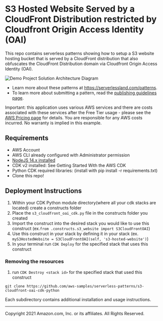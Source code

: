 # S3 Hosted Website Served by a CloudFront Distribution restricted by Cloudfront Origin Access Identity (OAI)

This repo contains serverless patterns showing how to setup a S3 website hosting bucket that is served by a CloudFront distribution that also obfuscates the CloudFront Distribution domain via Cloudfront Origin Access Identity (OAI).

![Demo Project Solution Architecture Diagram](.diagram.png)

- Learn more about these patterns at https://serverlessland.com/patterns.
- To learn more about submitting a pattern, read the [publishing guidelines page](https://github.com/aws-samples/serverless-patterns/blob/main/PUBLISHING.md).

Important: this application uses various AWS services and there are costs associated with these services after the Free Tier usage - please see the [AWS Pricing page](https://aws.amazon.com/pricing/) for details. You are responsible for any AWS costs incurred. No warranty is implied in this example.

## Requirements

* AWS Account
* AWS CLI already configured with Administrator permission
* [NodeJS 14.x installed](https://nodejs.org/en/download/)
* CDK v2 installed: See Getting Started With the AWS CDK
* Python CDK required libraries: (install with pip install -r requirements.txt)
* Clone this repo!

## Deployment Instructions

1. Within your CDK Python module directory(where all your cdk stacks are located) create a constructs folder
2. Place the `s3_cloudfront_oai_cdk.py` file in the constructs folder you created 
3. Import the construct into the desired stack you would like to use this construct (ex.`from .constructs.s3_website import S3CloudFrontOAI`)
4. Use this construct in your stack by defining it in your stack (ex. `myS3HostedWebsite = S3CloudFrontOAI(self, 's3-hosted-website')`)
5. In your terminal run `CDK Deploy` for the specified stack that uses this construct

### Removing the resources

1. run `CDK Destroy <stack id>` for the specified stack that used this construct

```
git clone https://github.com/aws-samples/serverless-patterns/s3-cloudfront-oai-cdk-python
```

Each subdirectory contains additional installation and usage instructions. 

----
Copyright 2021 Amazon.com, Inc. or its affiliates. All Rights Reserved.
```

